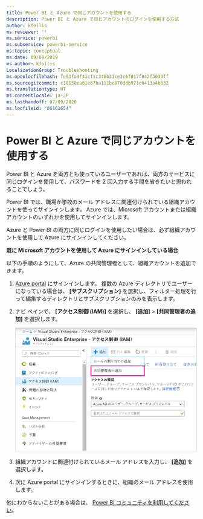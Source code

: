 ```yaml
---
title: Power BI と Azure で同じアカウントを使用する
description: Power BI と Azure で同じアカウントのログインを使用する方法
author: kfollis
ms.reviewer: ''
ms.service: powerbi
ms.subservice: powerbi-service
ms.topic: conceptual
ms.date: 09/09/2019
ms.author: kfollis
LocalizationGroup: Troubleshooting
ms.openlocfilehash: fe93fa3f41cf1c340b31ce3c6f817f842f3039ff
ms.sourcegitcommit: c18130ea61e67ba111be870ddb971c6413a4b632
ms.translationtype: HT
ms.contentlocale: ja-JP
ms.lasthandoff: 07/09/2020
ms.locfileid: "86161654"
---
```

# <a name="using-the-same-account-for-power-bi-and-azure"></a>Power BI と Azure で同じアカウントを使用する

Power BI と Azure を両方とも使っているユーザーであれば、両方のサービスに同じログインを使用して、パスワードを 2 回入力する手間を省きたいと思われることでしょう。

Power BI では、職場か学校のメール アドレスに関連付けられている組織アカウントを使ってサインインします。  Azure では、Microsoft アカウントまたは組織アカウントのいずれかを使用してサインインします。

Azure と Power BI の両方に同じログインを使用したい場合は、必ず組織アカウントを使用して Azure にサインインしてください。

**既に Microsoft アカウントを使用して Azure にサインインしている場合**

以下の手順のようにして、Azure の共同管理者として、組織アカウントを追加できます。

1. [Azure portal](https://portal.azure.com/) にサインインします。 複数の Azure ディレクトリでユーザーになっている場合は、 **[サブスクリプション]** を選択し、フィルター処理を行って編集するディレクトリとサブスクリプションのみを表示します。

1. ナビ ペインで、 **[アクセス制御 (IAM)]** を選択し、 **[追加]** \> **[共同管理者の追加]** を選択します。

    ![[共同管理者の追加] が強調表示されたアクセス制御のスクリーンショット。](media/service-admin-how-to-use-the-same-account-as-azure/add-co-administrator.png)

1. 組織アカウントに関連付けられているメール アドレスを入力し、 **[追加]** を選択します。

1. 次に Azure portal にサインインするときに、組織のメール アドレスを使用します。

他にわからないことがある場合は、 [Power BI コミュニティを利用してください](https://community.powerbi.com/)。

